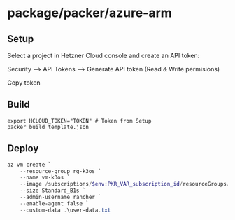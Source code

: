 # package/packer/azure-arm

## Setup

Select a project in Hetzner Cloud console and create an API token:

Security --> API Tokens --> Generate API token (Read & Write permisions)

Copy token

## Build

``` shell
export HCLOUD_TOKEN="TOKEN" # Token from Setup
packer build template.json
```

## Deploy

``` powershell
az vm create `
    --resource-group rg-k3os `
    --name vm-k3os `
    --image /subscriptions/$env:PKR_VAR_subscription_id/resourceGroups/rg-packer-images/providers/Microsoft.Compute/images/mimg-k3os-v0.11.1 `
    --size Standard_B1s `
    --admin-username rancher `
    --enable-agent false `
    --custom-data .\user-data.txt
```

